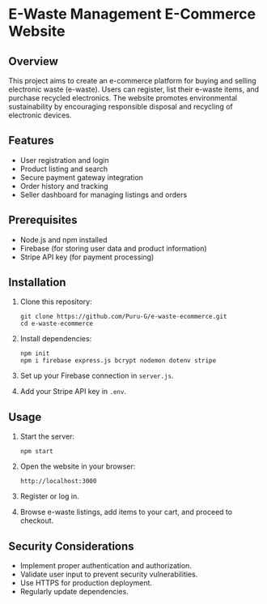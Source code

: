 # E-Waste Management E-Commerce Website

## Overview
This project aims to create an e-commerce platform for buying and selling electronic waste (e-waste). Users can register, list their e-waste items, and purchase recycled electronics. The website promotes environmental sustainability by encouraging responsible disposal and recycling of electronic devices.

## Features
- User registration and login
- Product listing and search
- Secure payment gateway integration
- Order history and tracking
- Seller dashboard for managing listings and orders

## Prerequisites
- Node.js and npm installed
- Firebase (for storing user data and product information)
- Stripe API key (for payment processing)

## Installation
1. Clone this repository:
   ```
   git clone https://github.com/Puru-G/e-waste-ecommerce.git
   cd e-waste-ecommerce
   ```

2. Install dependencies:
   ```
   npm init
   npm i firebase express.js bcrypt nodemon dotenv stripe
   ```

3. Set up your Firebase connection in `server.js`.

4. Add your Stripe API key in `.env`.

## Usage
1. Start the server:
   ```
   npm start
   ```

2. Open the website in your browser:
   ```
   http://localhost:3000
   ```

3. Register or log in.

4. Browse e-waste listings, add items to your cart, and proceed to checkout.

## Security Considerations
- Implement proper authentication and authorization.
- Validate user input to prevent security vulnerabilities.
- Use HTTPS for production deployment.
- Regularly update dependencies.

